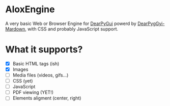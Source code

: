 # AloxEngine
A very basic Web or Browser Engine for [DearPyGui](https://github.com/hoffstadt/DearPyGui) powerd by [DearPygGyi-Mardown](https://github.com/IvanNazaruk/DearPyGui-Markdown), with CSS and probably JavaScript support.

# What it supports?

- [x] Basic HTML tags (ish)
- [x] Images
- [ ] Media files (videos, gifs...)
- [ ] CSS (yet)
- [ ] JavaScript
- [ ] PDF viewing (YET!)
- [ ] Elements aligment (center, right)
